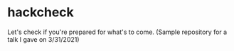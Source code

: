 # hackcheck
Let's check if you're prepared for what's to come. (Sample repository for a talk I gave on 3/31/2021)
